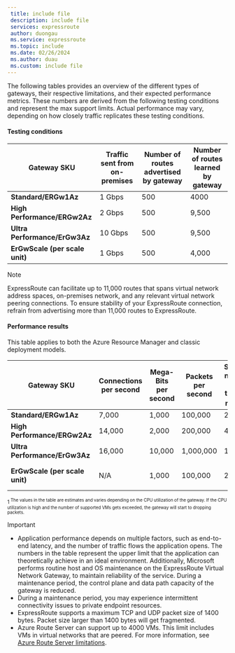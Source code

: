 ```yaml
---
 title: include file
 description: include file
 services: expressroute
 author: duongau
 ms.service: expressroute
 ms.topic: include
 ms.date: 02/26/2024
 ms.author: duau
 ms.custom: include file
---
```


The following tables provides an overview of the different types of gateways, their respective limitations, and their expected performance metrics. These numbers are derived from the following testing conditions and represent the max support limits. Actual performance may vary, depending on how closely traffic replicates these testing conditions.

#### Testing conditions

| Gateway SKU | Traffic sent from on-premises | Number of routes advertised by gateway | Number of routes learned by gateway |
|--|--|--|--|
| **Standard/ERGw1Az** | 1 Gbps | 500 | 4000 |
| **High Performance/ERGw2Az** | 2 Gbps | 500 | 9,500 |
| **Ultra Performance/ErGw3Az** | 10 Gbps | 500 | 9,500 |
| **ErGwScale (per scale unit)** | 1 Gbps | 500 | 4,000 |

> [!NOTE]
> ExpressRoute can facilitate up to 11,000 routes that spans virtual network address spaces, on-premises network, and any relevant virtual network peering connections. To ensure stability of your ExpressRoute connection, refrain from advertising more than 11,000 routes to ExpressRoute.

#### Performance results

This table applies to both the Azure Resource Manager and classic deployment models.

| Gateway SKU | Connections per second | Mega-Bits per second | Packets per second | Supported number of VMs in the virtual network <sup>1<sup/> | Flow count limit |
|--|--|--|--|--|--|
| **Standard/ERGw1Az** | 7,000 | 1,000 | 100,000 | 2,000 | 100,000 |
| **High Performance/ERGw2Az** | 14,000 | 2,000 | 200,000 | 4,500 | 200,000 |
| **Ultra Performance/ErGw3Az** | 16,000 | 10,000 | 1,000,000 | 11,000 | 1,000,000 |
| **ErGwScale (per scale unit)** | N/A | 1,000 | 100,000 | 2,000 | 100,000 per scale unit |

<sup>1<sup/> The values in the table are estimates and varies depending on the CPU utilization of the gateway. If the CPU utilization is high and the number of supported VMs gets exceeded, the gateway will start to dropping packets.

> [!IMPORTANT]
> * Application performance depends on multiple factors, such as end-to-end latency, and the number of traffic flows the application opens. The numbers in the table represent the upper limit that the application can theoretically achieve in an ideal environment. Additionally, Microsoft performs routine host and OS maintenance on the ExpressRoute Virtual Network Gateway, to maintain reliability of the service. During a maintenance period, the control plane and data path capacity of the gateway is reduced.
> * During a maintenance period, you may experience intermittent connectivity issues to private endpoint resources.
> * ExpressRoute supports a maximum TCP and UDP packet size of 1400 bytes. Packet size larger than 1400 bytes will get fragmented.
> * Azure Route Server can support up to 4000 VMs. This limit includes VMs in virtual networks that are peered. For more information, see [Azure Route Server limitations](../articles/route-server/overview.md#route-server-limits).
